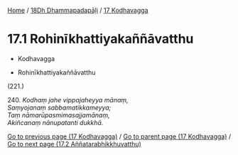 
[Home](/) / [18Dh Dhammapadapāḷi](../../18Dh.md) / [17 Kodhavagga](../17.md)

# 17.1 Rohinīkhattiyakaññāvatthu

* Kodhavagga

* Rohinīkhattiyakaññāvatthu

(221.)

240\. _Kodhaṃ jahe vippajaheyya mānaṃ,_  
_Saṃyojanaṃ sabbamatikkameyya;_  
_Taṃ nāmarūpasmimasajjamānaṃ,_  
_Akiñcanaṃ nānupatanti dukkhā._  


[Go to previous page (17 Kodhavagga)](../17.md) / [Go to parent page (17 Kodhavagga)](../17.md) / [Go to next page (17.2 Aññatarabhikkhuvatthu)](17.2.md)


